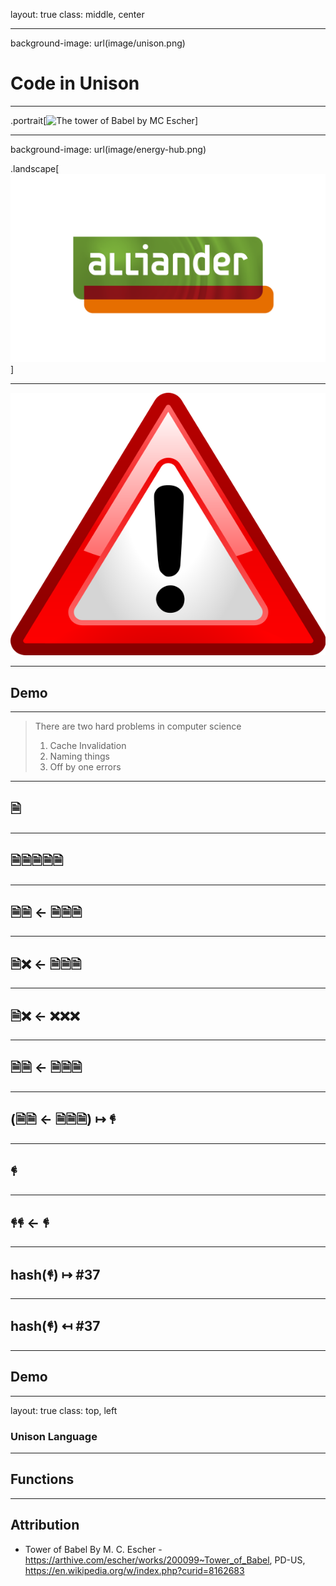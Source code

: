 layout: true
class: middle, center

---
background-image: url(image/unison.png)

# Code in Unison

---

.portrait[![The tower of Babel by MC Escher](image/Babel-escher.jpeg)]

---
background-image: url(image/energy-hub.png)

.landscape[![The Alliander Logo](image/alliander.png)]

---

![I am not associated with Unison](image/disclaimer.png)

---

## Demo

---

> There are two hard problems in computer science
>
> 1. Cache Invalidation
> 2. Naming things
> 3. Off by one errors

---

## 🗎

---

## 🗎🗎🗎🗎🗎

---


## 🗎🗎 ← 🗎🗎🗎

---

## 🗎❌ ← 🗎🗎🗎

---

## 🗎❌ ← ❌❌❌

---

## 🗎🗎 ← 🗎🗎🗎

---

## (🗎🗎 ← 🗎🗎🗎) ↦ 𐇲

---

## 𐇲

---

## 𐇲𐇲 ← 𐇲

---

## hash(𐇲) ↦ #37

---

## hash(𐇲) ↤ #37

---

## Demo

---
layout: true
class: top, left

### Unison Language

---

## Functions

---

## Attribution

* Tower of Babel By M. C. Escher - https://arthive.com/escher/works/200099~Tower_of_Babel, PD-US, https://en.wikipedia.org/w/index.php?curid=8162683
